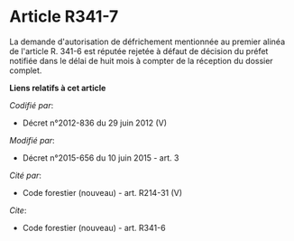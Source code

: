 # Article R341-7

La demande d'autorisation de défrichement mentionnée au premier alinéa de l'article R. 341-6 est réputée rejetée à défaut de
décision du préfet notifiée dans le délai de huit mois à compter de la réception du dossier complet.

**Liens relatifs à cet article**

_Codifié par_:

  - Décret n°2012-836 du 29 juin 2012 (V)

_Modifié par_:

  - Décret n°2015-656 du 10 juin 2015 - art. 3

_Cité par_:

  - Code forestier (nouveau) - art. R214-31 (V)

_Cite_:

  - Code forestier (nouveau) - art. R341-6
